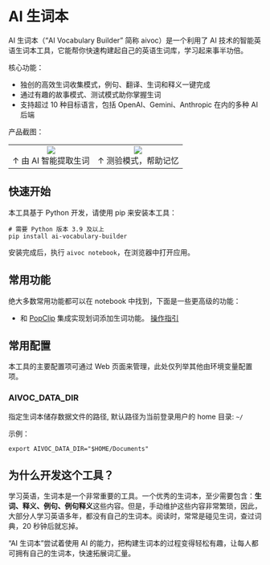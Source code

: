 # AI 生词本

AI 生词本（“AI Vocabulary Builder” 简称 aivoc）是一个利用了 AI 技术的智能英语生词本工具，它能帮你快速构建起自己的英语生词库，学习起来事半功倍。

核心功能：

- 独创的高效生词收集模式，例句、翻译、生词和释义一键完成
- 通过有趣的故事模式、测试模式助你掌握生词
- 支持超过 10 种目标语言，包括 OpenAI、Gemini、Anthropic 在内的多种 AI 后端

产品截图：

<div align="center">
  <table>
    <tr>
      <td align="center">
        <a href="https://github.com/user-attachments/assets/e89dd25b-b637-461e-9b89-fc9c2dc00c56" target="_blank">
          <img src="https://github.com/user-attachments/assets/e89dd25b-b637-461e-9b89-fc9c2dc00c56" style="max-height: 200px;">
        </a>
        <br>↑ 由 AI 智能提取生词
      </td>
      <td align="center">
        <a href="https://github.com/user-attachments/assets/52e4e594-80c0-4e55-99a8-14de51078d30" target="_blank">
          <img src="https://github.com/user-attachments/assets/52e4e594-80c0-4e55-99a8-14de51078d30" style="max-height: 200px;">
        </a>
        <br>↑ 测验模式，帮助记忆
      </td>
    </tr>
  </table>
</div>

## 快速开始

本工具基于 Python 开发，请使用 pip 来安装本工具：

```console
# 需要 Python 版本 3.9 及以上
pip install ai-vocabulary-builder
```

安装完成后，执行 `aivoc notebook`，在浏览器中打开应用。

## 常用功能

绝大多数常用功能都可以在 notebook 中找到，下面是一些更高级的功能：

- 和 [PopClip](https://www.popclip.app/) 集成实现划词添加生词功能。 [操作指引](docs/integrations.md)

## 常用配置

本工具的主要配置项可通过 Web 页面来管理，此处仅列举其他由环境变量配置项。

### AIVOC_DATA_DIR

指定生词本储存数据文件的路径, 默认路径为当前登录用户的 home 目录: `~/`

示例：

```
export AIVOC_DATA_DIR="$HOME/Documents"
```

## 为什么开发这个工具？

学习英语，生词本是一个非常重要的工具。一个优秀的生词本，至少需要包含：**生词、释义、例句、例句释义**这些内容。但是，手动维护这些内容非常繁琐，因此，大部分人学习英语多年，都没有自己的生词本。阅读时，常常是碰见生词，查过词典，20 秒钟后就忘掉。

“AI 生词本”尝试着使用 AI 的能力，把构建生词本的过程变得轻松有趣，让每人都可拥有自己的生词本，快速拓展词汇量。
